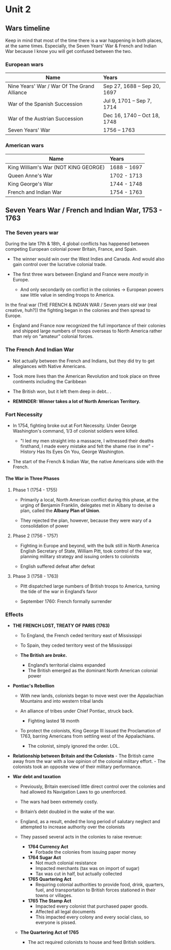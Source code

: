 # Unit 2
## Wars timeline

 Keep in mind that most of the time there is a war happening in both places, at the same times. Especially, the Seven Years' War & French and Indian War because I know you will get confused between the two.

### European wars

| Name                                        | Years                        |
| --------------------------------------------|:-----------------------------|
| Nine Years' War / War Of The Grand Alliance | Sep 27, 1688 – Sep 20, 1697  |
| War of the Spanish Succession               | Jul 9, 1701 – Sep 7, 1714    |
| War of the Austrian Succession              | Dec 16, 1740 – Oct 18, 1748  |
| Seven Years' War                            | 1756 – 1763                  |

### American wars

| Name                                 | Years       |
| -------------------------------------|:------------|
| King William's War (NOT KING GEORGE) | 1688 - 1697 |
| Queen Anne's War                     | 1702 - 1713 |
| King George's War                    | 1744 - 1748 |
| French and Indian War                | 1754 - 1763 |

## Seven Years War / French and Indian War, 1753 - 1763 

### The Seven years war
  
  During the late 17th & 18th, 4 global conflicts has happened between competing European colonial power Britain, France, and Spain.

  - The winner would win over the West Indies and Canada. And would also gain control over the lucrative colonial trade.

  - The first three wars between England and France were *mostly* in Europe.
    - And only secondarily on conflict in the colonies → European powers saw little value in sending troops to America.
 
 In the final war (THE FRENCH & INDIAN WAR / Seven years old war (real creative, huh?)) the fighting began in the colonies and then spread to Europe.

 - England and France now recognized the full importance of their colonies and shipped large numbers of troops overseas to North America rather than rely on “amateur” colonial forces.

### The French And Indian War 
 - Not actually between the French and Indians, but they did try to get allegiances with Native Americans.

 - Took more lives than the American Revolution and took place on three continents including the Caribbean 

 - The British won, but it left them deep in debt.. .

 - **REMINDER: Winner takes a lot of North American Territory.**

### Fort Necessity

  - In 1754, fighting broke out at Fort Necessity. Under George Washington's command, 1/3 of colonist soldiers were killed.
    - "I led my men straight into a massacre, I witnessed their deaths firsthand, I made every mistake and felt the shame rise in me" - History Has Its Eyes On You, George Washington.

  - The start of the French & Indian War, the native Americans side with the French.

#### The War in Three Phases

 1. Phase 1 (1754 - 1755)
    * Primarily a local, North American conflict during this phase, at the urging of Benjamin Franklin, delegates met in Albany to devise a plan, called the **Albany Plan of Union**.

    * They rejected the plan, however, because they were wary of a consolidation of power
 
 2. Phase 2 (1756 - 1757)
    * Fighting in Europe and beyond, with the bulk still in North America English Secretary of State, William Pitt, took control of the war, planning military strategy and issuing orders to colonists

    * English suffered defeat after defeat

 3. Phase 3 (1758 - 1763)
    * Pitt dispatched large numbers of British troops to America, turning the tide of the war in England’s favor

    * September 1760: French formally surrender

### Effects

  - **THE FRENCH LOST, TREATY OF PARIS (1763)**
    - To England, the French ceded territory east of Mississippi 

    - To Spain, they ceded territory west of the Mississippi

    - **The British are *broke*.**
      - England’s territorial claims expanded
      - The British emerged as the dominant North American colonial power

  - **Pontiac's Rebellion**
    - With new lands, colonists began to move west over the Appalachian Mountains and into western tribal lands
    
    - An alliance of tribes under Chief Pontiac, struck back. 
      - Fighting lasted 18 month

    - To protect the colonists, King George III issued the Proclamation of 1763, barring Americans from settling west of the Appalachians.
      - The colonist, simply ignored the order. LOL.

  -  **Relationship between Britain and the Colonists**
    - The British came away from the war with a low opinion of the colonial military effort. 
    - The colonists took an opposite view of their military performance.

  - **War debt and taxation**
    - Previously, Britain exercised little direct control over the colonies and had allowed its Navigation Laws to go unenforced. 
    - The wars had been extremely costly.
    - Britain’s debt doubled in the wake of the war.
    - England, as a result, ended the long period of salutary neglect and attempted to increase authority over the colonists    
    
    - They passed several acts in the colonies to raise revenue:
      - **1764 Currency Act**
        - Forbade the colonies from issuing paper money
      - **1764 Sugar Act**
        - Not much colonial resistance
        - Impacted merchants (tax was on import of sugar)
        - Tax was cut in half, but actually collected
      - **1765 Quartering Act**
        - Requiring colonial authorities to provide food, drink, quarters, fuel, and transportation to British forces stationed in their towns or villages.
      - **1765 The Stamp Act**
        - Impacted every colonist that purchased paper goods.
        - Affected all legal documents
        - This impacted every colony and every social class, so everyone is pissed.

    - **The Quartering Act of 1765**
        - The act required colonists to house and feed British soldiers.
